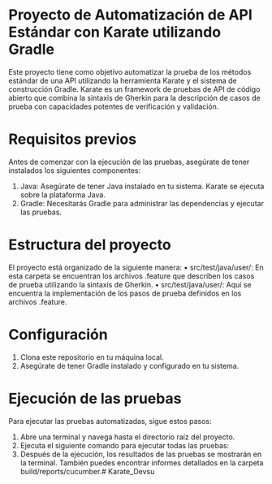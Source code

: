 # Proyecto de Automatización de API Estándar con Karate utilizando Gradle
  Este proyecto tiene como objetivo automatizar la prueba de los métodos estándar de una API utilizando la herramienta Karate y el sistema de construcción Gradle.      Karate es un framework de pruebas de API de código abierto que combina la sintaxis de Gherkin para la descripción de casos de prueba con capacidades potentes de 
  verificación y validación.
  
# Requisitos previos
  Antes de comenzar con la ejecución de las pruebas, asegúrate de tener instalados los siguientes componentes:
  1.	Java: Asegúrate de tener Java instalado en tu sistema. Karate se ejecuta sobre la plataforma Java.
  2.	Gradle: Necesitarás Gradle para administrar las dependencias y ejecutar las pruebas.
     
# Estructura del proyecto
  El proyecto está organizado de la siguiente manera:
  •	src/test/java/user/: En esta carpeta se encuentran los archivos .feature que describen los casos de prueba utilizando la sintaxis de Gherkin.
  •	src/test/java/user/: Aquí se encuentra la implementación de los pasos de prueba definidos en los archivos .feature.

# Configuración
  1.	Clona este repositorio en tu máquina local.
  2.	Asegúrate de tener Gradle instalado y configurado en tu sistema.
# Ejecución de las pruebas
  Para ejecutar las pruebas automatizadas, sigue estos pasos:
  1.	Abre una terminal y navega hasta el directorio raíz del proyecto.
  2.	Ejecuta el siguiente comando para ejecutar todas las pruebas:
  3.	Después de la ejecución, los resultados de las pruebas se mostrarán en la terminal. También puedes encontrar informes detallados en la carpeta     
  build/reports/cucumber.# Karate_Devsu
